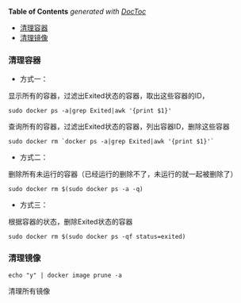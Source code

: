 <!-- START doctoc generated TOC please keep comment here to allow auto update -->
<!-- DON'T EDIT THIS SECTION, INSTEAD RE-RUN doctoc TO UPDATE -->
**Table of Contents**  *generated with [DocToc](https://github.com/thlorenz/doctoc)*

- [清理容器](#%E6%B8%85%E7%90%86%E5%AE%B9%E5%99%A8)
- [清理镜像](#%E6%B8%85%E7%90%86%E9%95%9C%E5%83%8F)

<!-- END doctoc generated TOC please keep comment here to allow auto update -->

### 清理容器

- 方式一：

显示所有的容器，过滤出Exited状态的容器，取出这些容器的ID，

    sudo docker ps -a|grep Exited|awk '{print $1}'

查询所有的容器，过滤出Exited状态的容器，列出容器ID，删除这些容器

    sudo docker rm `docker ps -a|grep Exited|awk '{print $1}'`

- 方式二： 

删除所有未运行的容器（已经运行的删除不了，未运行的就一起被删除了）

    sudo docker rm $(sudo docker ps -a -q)

- 方式三：

根据容器的状态，删除Exited状态的容器
    
    sudo docker rm $(sudo docker ps -qf status=exited)
    
### 清理镜像

    echo "y" | docker image prune -a
    
清理所有镜像

    